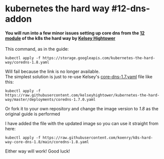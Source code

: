 # kubernetes the hard way #12-dns-addon

#### You will run into a few minor issues setting up core dns from the [12 module](https://github.com/kelseyhightower/kubernetes-the-hard-way/blob/master/docs/12-dns-addon.md) of the k8s the hard way by [Kelsey Hightower](https://github.com/kelseyhightower)

This command, as in the guide:
```
kubectl apply -f https://storage.googleapis.com/kubernetes-the-hard-way/coredns-1.8.yaml
```

Will fail because the link is no longer available. <br>
The simplest solution is just to re-use Kelsey's [core-dns-1.7.yaml](https://github.com/kelseyhightower/kubernetes-the-hard-way/blob/master/docs/12-dns-addon.md) file like this:

```
kubectl apply -f https://raw.githubusercontent.com/kelseyhightower/kubernetes-the-hard-way/master/deployments/coredns-1.7.0.yaml
```

Or fork it to your own repository and change the image version to _1.8_ as the original guide is performed <br>

I have added the file with the updated image so you can use it straight from here:
```
kubectl apply -f https://raw.githubusercontent.com/koenry/k8s-hard-way-core-dns-1.8/main/coredns-1.8.yaml
```

Either way will work! Good luck!
